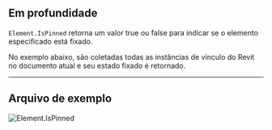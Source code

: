 ## Em profundidade
`Element.IsPinned` retorna um valor true ou false para indicar se o elemento especificado está fixado.

No exemplo abaixo, são coletadas todas as instâncias de vínculo do Revit no documento atual e seu estado fixado é retornado.
___
## Arquivo de exemplo

![Element.IsPinned](./Revit.Elements.Element.IsPinned_img.jpg)
